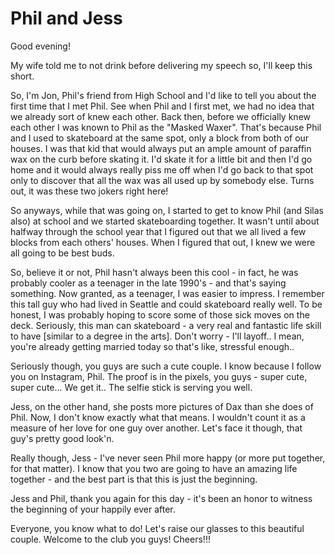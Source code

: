 # Phil and Jess

Good evening!

My wife told me to not drink before delivering my speech so, I'll keep this short.

So, I'm Jon, Phil's friend from High School and I'd like to tell you about the first time that I met Phil. See when Phil and I first met, we had no idea that we already sort of knew each other. Back then, before we officially knew each other I was known to Phil as the "Masked Waxer". That's because Phil and I used to skateboard at the same spot, only a block from both of our houses. I was that kid that would always put an ample amount of paraffin wax on the curb before skating it. I'd skate it for a little bit and then I'd go home and it would always really piss me off when I'd go back to that spot only to discover that all the wax was all used up by somebody else. Turns out, it was these two jokers right here!

So anyways, while that was going on, I started to get to know Phil (and Silas also) at school and we started skateboarding together. It wasn't until about halfway through the school year that I figured out that we all lived a few blocks from each others' houses. When I figured that out, I knew we were all going to be best buds.

So, believe it or not, Phil hasn't always been this cool - in fact, he was probably cooler as a teenager in the late 1990's - and that's saying something. Now granted, as a teenager, I was easier to impress. I remember this tall guy who had lived in Seattle and could skateboard really well. To be honest, I was probably hoping to score some of those sick moves on the deck. Seriously, this man can skateboard - a very real and fantastic life skill to have [similar to a degree in the arts]. Don't worry - I'll layoff.. I mean, you're already getting married today so that's like, stressful enough..

Seriously though, you guys are such a cute couple. I know because I follow you on Instagram, Phil. The proof is in the pixels, you guys - super cute, super cute... We get it.. The selfie stick is serving you well.

Jess, on the other hand, she posts more pictures of Dax than she does of Phil. Now, I don't know exactly what that means. I wouldn't count it as a measure of her love for one guy over another. Let's face it though, that guy's pretty good look'n.

Really though, Jess - I've never seen Phil more happy (or more put together, for that matter). I know that you two are going to have an amazing life together - and the best part is that this is just the beginning.

Jess and Phil, thank you again for this day - it's been an honor to witness the beginning of your happily ever after.

Everyone, you know what to do! Let's raise our glasses to this beautiful couple. Welcome to the club you guys! Cheers!!!
